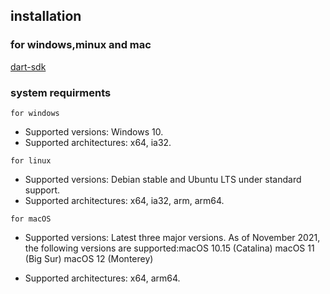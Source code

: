 ## installation

### for windows,minux and mac

[dart-sdk](https://dart.dev/get-dart)

### system requirments

`for windows`

- Supported versions: Windows 10.
- Supported architectures: x64, ia32.

`for linux`

- Supported versions: Debian stable and Ubuntu LTS under standard support.
- Supported architectures: x64, ia32, arm, arm64.

`for macOS`

- Supported versions: Latest three major versions. As of November 2021, the
  following versions are supported:macOS 10.15 (Catalina) macOS 11 (Big Sur)
  macOS 12 (Monterey)

- Supported architectures: x64, arm64.
